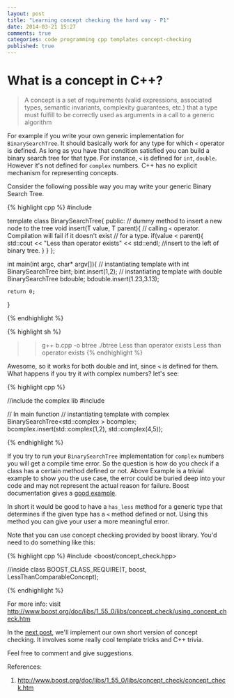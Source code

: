 ```yaml
---
layout: post
title: "Learning concept checking the hard way - P1"
date: 2014-03-21 15:27
comments: true
categories: code programming cpp templates concept-checking
published: true
---
```


# What is a concept in C++?

> A concept is a set of requirements (valid expressions, associated types, semantic invariants, complexity guarantees, etc.) 
that a type must fulfill to be correctly used as arguments in a call to a generic algorithm

For example if you write your own generic implementation for
`BinarySearchTree`. It should basically work for any type for which `<`
operator is defined. As long as you have that condition satisfied you
can build a binary search tree for that type. For instance, `<` is defined for
`int`, `double`. However it's not defined for `complex` numbers. C++ has
no explicit mechanism for representing concepts.

Consider the following possible way 
you may write your generic Binary Search Tree.

{% highlight cpp %}
#include<iostream>

template <typename T>
class BinarySearchTree{
    public:
    // dummy method to insert a new node to the tree
    void insert(T value, T parent){
        // calling `<` operator. Compilation will fail if it doesn't exist
        // for a type.
        if(value < parent){
            std::cout << "Less than operator exists" << std::endl;
            //insert to the left of binary tree.
        }
    }
};

int main(int argc, char* argv[]){
    // instantiating template with int
    BinarySearchTree<int> bint;
    bint.insert(1,2);
    // instantiating template with double
    BinarySearchTree<double> bdouble;
    bdouble.insert(1.23,3.13);

    return 0;
}

{% endhighlight %}


{% highlight sh %}
>> g++ b.cpp -o btree
>> ./btree
Less than operator exists
Less than operator exists
{% endhighlight %}

Awesome, so it works for both double and int, since `<` is defined for
them. What happens if you try it with complex numbers? let's see:

{% highlight cpp %}

//include the complex lib
#include <complex>

// In main function
// instantiating template with complex
BinarySearchTree<std::complex<int> > bcomplex;
bcomplex.insert(std::complex<int>(1,2), std::complex<int>(4,5));

{% endhighlight %}

If you try to run your `BinarySearchTree` implementation for `complex`
numbers you will get a compile time error. So the question is how do you
check if a class has a certain method defined or not. Above Example is a
trivial example to show you the use case, the error could be buried deep 
into your code and may not represent the actual reason for
failure. Boost documentation gives a [good example]( http://www.boost.org/doc/libs/1_55_0/libs/concept_check/concept_check.htm ).

In short it would be good to have a `has_less` method for a generic type 
that determines if the given type has a `<` method defined or not. Using
this method you can give your user a more meaningful error.

Note that you can use concept checking provided by boost library. You'd
need to do something like this:

{% highlight cpp %}
#include <boost/concept_check.hpp>

//inside class
BOOST_CLASS_REQUIRE(T, boost, LessThanComparableConcept);

{% endhighlight %}

For more info: visit http://www.boost.org/doc/libs/1_55_0/libs/concept_check/using_concept_check.htm

In the [next post](http://goyalankit.com/blog/2014/03/24/learning-concept-checking-the-hard-way-2/), we'll implement our own short version of concept
checking. It involves some really cool template tricks and C++ trivia.

Feel free to comment and give suggestions.

References:

1. http://www.boost.org/doc/libs/1_55_0/libs/concept_check/concept_check.htm


